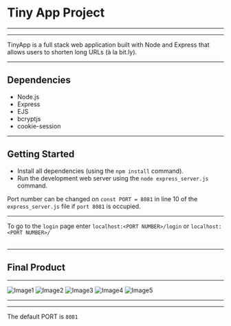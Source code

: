 # Tiny App Project

---



---

TinyApp is a full stack web application built with Node and Express that allows users to shorten long URLs (à la bit.ly).

---

## Dependencies

- Node.js
- Express
- EJS
- bcryptjs
- cookie-session

---

## Getting Started

- Install all dependencies (using the `npm install` command).
- Run the development web server using the `node express_server.js` command.

Port number can be changed on ```const PORT = 8081``` in line 10 of the ```express_server.js``` file if `port 8081` is occupied.

---

To go to the `login` page enter
```localhost:<PORT NUMBER>/login``` or ```localhost:<PORT NUMBER>/```</br><br>

---

## Final Product

---

![Image1](./images/Loginpage.png)
![Image2](./images/Terminal.png)
![Image3](./images/cookies.png)
![Image4](./images/Editpage.png)
![Image5](./images/frontpage.png)

---


---
The default PORT is `8081`

